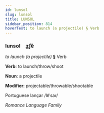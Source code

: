 ```yaml
---
id: lunsol
slug: lunsol
title: LUNSOL
sidebar_position: 814
hoverText: to launch (a projectile) § Verb
---
```


### lunsol&emsp;<span kind="abugida">ʓ̃ʃɐ͊</span>

*to launch (a projectile)* **§** Verb

**Verb**: to launch/throw/shoot

**Noun**: a projectile

**Modifier**: projectable/throwable/shootable

Portuguese lançar /lɐ̃ˈsaɾ/

*Romance Language Family*